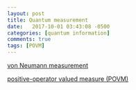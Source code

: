 ```yaml
---
layout: post
title: Quantum measurement
date:   2017-10-01 03:43:08 -0500
categories: [quantum information]
comments: true
tags: [POVM]
---
```


[von Neumann measurement](https://en.wikipedia.org/wiki/Measurement_in_quantum_mechanics#von_Neumann_measurement_scheme)

[positive-operator valued measure (POVM)](https://en.wikipedia.org/wiki/POVM)


